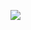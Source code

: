 
<p>
    <img src="https://wakatime.com/share/@9e50ca4b-eb7b-4c73-8147-e2e73974913e/d1893c97-06a6-4fe2-b470-2f0cc0f7ad48.svg"></img>
</p>